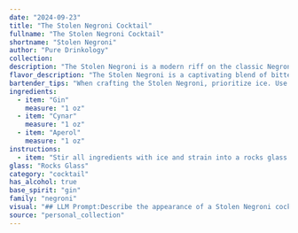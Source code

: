 ```yaml
---
date: "2024-09-23"
title: "The Stolen Negroni Cocktail"
fullname: "The Stolen Negroni Cocktail"
shortname: "Stolen Negroni"
author: "Pure Drinkology"
collection:
description: "The Stolen Negroni is a modern riff on the classic Negroni, drawing from the bitter-sweet Italian Negroni family. It swaps Campari for Cynar and Aperol, creating a unique flavor profile that blends the herbal bitterness of Cynar with the bright orange notes of Aperol. "
flavor_description: "The Stolen Negroni is a captivating blend of bitter and sweet, with a complex and nuanced flavor profile. The gin provides a crisp, juniper-forward base, while the Cynar contributes a distinct artichoke and coffee bitterness. Aperol offers a bright, orangey sweetness that balances the bitterness beautifully. The result is a sophisticated and refreshing cocktail with a lingering, slightly herbal finish. "
bartender_tips: "When crafting the Stolen Negroni, prioritize ice. Use large cubes or a sphere for slow melting and dilution. Ensure equal parts of Gin, Cynar, and Aperol for a balanced bitter-sweet profile. Stir gently to chill and blend flavors, avoiding over-dilution. Garnish with an orange peel, expressing its oils over the drink. "
ingredients:
  - item: "Gin"
    measure: "1 oz"
  - item: "Cynar"
    measure: "1 oz"
  - item: "Aperol"
    measure: "1 oz"
instructions:
  - item: "Stir all ingredients with ice and strain into a rocks glass."
glass: "Rocks Glass"
category: "cocktail"
has_alcohol: true
base_spirit: "gin"
family: "negroni"
visual: "## LLM Prompt:Describe the appearance of a Stolen Negroni cocktail made with Gin, Cynar, and Aperol.  Focus on the color, clarity, and any visual details like ice or garnishes.  Be sure to convey the overall aesthetic of the drink, including whether it's inviting or intriguing. **Bonus:** If possible, compare the visual aspects of a Stolen Negroni to a classic Negroni. "
source: "personal_collection"
---
```


